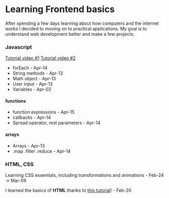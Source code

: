 # Learning Frontend basics

After spending a few days learning about how computers and the internet works
I decided to moving on to practical applications. My goal is to understand
web development better and make a few projects.

### Javascript
[Tutorial video #1](https://www.youtube.com/watch?v=EerdGm-ehJQ)
[Tutorial video #2](https://www.youtube.com/watch?v=lfmg-EJ8gm4)

- forEach - Apr-14
- String methods - Apr-13
- Math object - Apr-13
- User input - Apr-13
- Variables - Apr-02

#### functions

- function expressions - Apr-15
- callbacks - Apr-14
- Spread operator, rest parameters - Apr-14

#### arrays

- Arrays - Apr-13
- .map .filter .reduce - Apr-14

### HTML, CSS
Learning CSS essentials, including transformations and animations - Feb-24 -> Mar-09

I learned the basics of **HTML** thanks to 
[this tutorial](https://youtu.be/HGTJBPNC-Gw?si=40-EgLgE5XYCWGhq)! - Feb-20